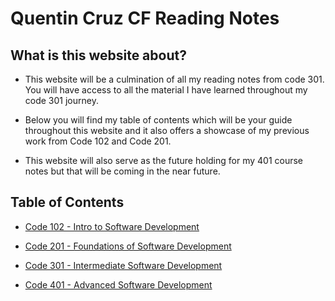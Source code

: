 # Quentin Cruz CF Reading Notes

## What is this website about? 

- This website will be a culmination of all my reading notes from code 301. You will have access to all the material I have learned throughout my code 301 journey.

- Below you will find my table of contents which will be your guide throughout this website and it also offers a showcase of my previous work from Code 102 and Code 201. 

- This website will also serve as the future holding for my 401 course notes but that will be coming in the near future.

## Table of Contents 

* [Code 102 - Intro to Software Development](Code102Notes.md)

* [Code 201 - Foundations of Software Development](Code201Notes.md)

* [Code 301 - Intermediate Software Development](Code301Notes.md)

* [Code 401 - Advanced Software Development](Code401Notes.md)


